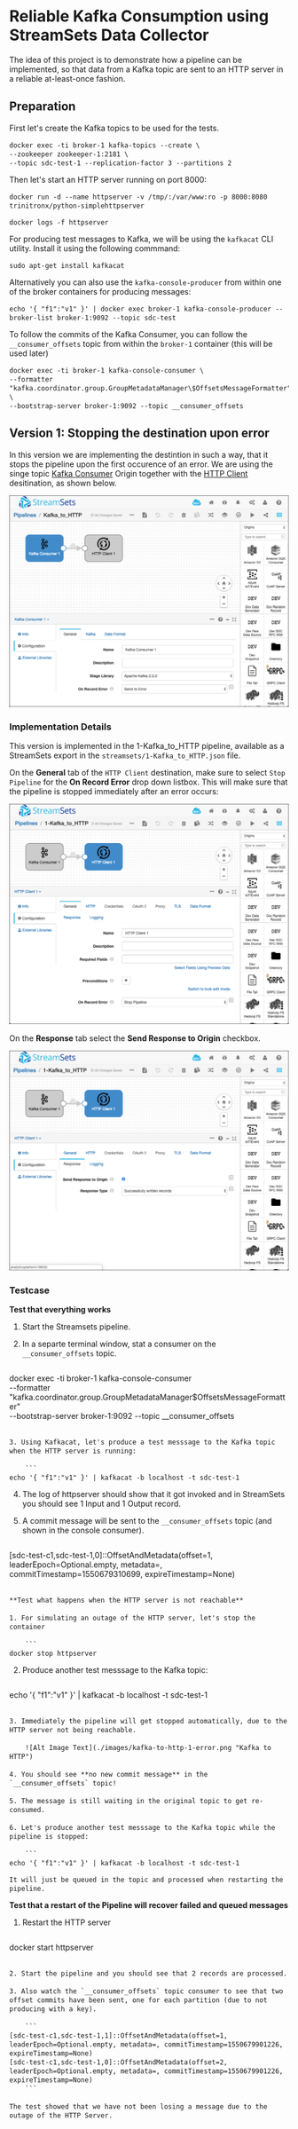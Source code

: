 # Reliable Kafka Consumption using StreamSets Data Collector

The idea of this project is to demonstrate how a pipeline can be implemented, so that data from a Kafka topic are sent to an HTTP server in a reliable at-least-once fashion.  

## Preparation

First let's create the Kafka topics to be used for the tests.

```
docker exec -ti broker-1 kafka-topics --create \
--zookeeper zookeeper-1:2181 \
--topic sdc-test-1 --replication-factor 3 --partitions 2
```

Then let's start an HTTP server running on port 8000:

```
docker run -d --name httpserver -v /tmp/:/var/www:ro -p 8000:8080 trinitronx/python-simplehttpserver
```

```
docker logs -f httpserver
```

For producing test messages to Kafka, we will be using the `kafkacat` CLI utility. Install it using the following commmand:

```
sudo apt-get install kafkacat
```

Alternatively you can also use the `kafka-console-producer` from within one of the broker containers for producing messages:

```
echo '{ "f1":"v1" }' | docker exec broker-1 kafka-console-producer --broker-list broker-1:9092 --topic sdc-test
```

To follow the commits of the Kafka Consumer, you can follow the `__consumer_offsets` topic from within the `broker-1` container (this will be used later)

```
docker exec -ti broker-1 kafka-console-consumer \
--formatter "kafka.coordinator.group.GroupMetadataManager\$OffsetsMessageFormatter" \
--bootstrap-server broker-1:9092 --topic __consumer_offsets
```

## Version 1: Stopping the destination upon error

In this version we are implementing the destintion in such a way, that it stops the pipeline upon the first occurence of an error. We are using the singe topic [Kafka Consumer](https://streamsets.com/documentation/datacollector/3.7.2/help/datacollector/UserGuide/Origins/KConsumer.html) Origin together with the [HTTP Client](https://streamsets.com/documentation/datacollector/3.7.2/help/datacollector/UserGuide/Destinations/HTTPClient.html#concept_khl_sg5_lz) desitination, as shown below. 

![Alt Image Text](./images/kafka-to-http-1.png "Kafka to HTTP")

### Implementation Details

This version is implemented in the 1-Kafka_to_HTTP pipeline, available as a StreamSets export in the `streamsets/1-Kafka_to_HTTP.json` file. 

On the **General** tab of the `HTTP Client` destination, make sure to select `Stop Pipeline` for the **On Record Error** drop down listbox. This will make sure that the pipeline is stopped immediately after an error occurs:

![Alt Image Text](./images/http-client-general.png "Kafka to HTTP")

On the **Response** tab select the **Send Response to Origin** checkbox. 

![Alt Image Text](./images/http-client-response.png "Kafka to HTTP")

### Testcase

**Test that everything works**

1. Start the Streamsets pipeline.

2. In a separte terminal window, stat a consumer on the `__consumer_offsets` topic.

	```
docker exec -ti broker-1 kafka-console-consumer \
--formatter "kafka.coordinator.group.GroupMetadataManager\$OffsetsMessageFormatter" \
--bootstrap-server broker-1:9092 --topic __consumer_offsets 
```

3. Using Kafkacat, let's produce a test messsage to the Kafka topic when the HTTP server is running:

	```
echo '{ "f1":"v1" }' | kafkacat -b localhost -t sdc-test-1
```

4. The log of httpserver should show that it got invoked and in StreamSets you should see 1 Input and 1 Output record. 

5. A commit message will be sent to the `__consumer_offsets` topic (and shown in the console consumer).

	```
[sdc-test-c1,sdc-test-1,0]::OffsetAndMetadata(offset=1, leaderEpoch=Optional.empty, metadata=, commitTimestamp=1550679310699, expireTimestamp=None)
```

**Test what happens when the HTTP server is not reachable**

1. For simulating an outage of the HTTP server, let's stop the container

	```
docker stop httpserver
```

2. Produce another test messsage to the Kafka topic:

	```
echo '{ "f1":"v1" }' | kafkacat -b localhost -t sdc-test-1
```

3. Immediately the pipeline will get stopped automatically, due to the HTTP server not being reachable.
	
	![Alt Image Text](./images/kafka-to-http-1-error.png "Kafka to HTTP")
	
4. You should see **no new commit message** in the `__consumer_offsets` topic!

5. The message is still waiting in the original topic to get re-consumed.

6. Let's produce another test messsage to the Kafka topic while the pipeline is stopped:

	```
echo '{ "f1":"v1" }' | kafkacat -b localhost -t sdc-test-1
```

	It will just be queued in the topic and processed when restarting the pipeline.

**Test that a restart of the Pipeline will recover failed and queued messages**

1. Restart the HTTP server

	```
docker start httpserver
```

2. Start the pipeline and you should see that 2 records are processed.

3. Also watch the `__consumer_offsets` topic consumer to see that two offset commits have been sent, one for each partition (due to not producing with a key).  

	```
[sdc-test-c1,sdc-test-1,1]::OffsetAndMetadata(offset=1, leaderEpoch=Optional.empty, metadata=, commitTimestamp=1550679901226, expireTimestamp=None)
[sdc-test-c1,sdc-test-1,0]::OffsetAndMetadata(offset=2, leaderEpoch=Optional.empty, metadata=, commitTimestamp=1550679901226, expireTimestamp=None)
	```

The test showed that we have not been losing a message due to the outage of the HTTP Server. 	

